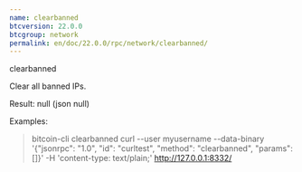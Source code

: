 ```yaml
---
name: clearbanned
btcversion: 22.0.0
btcgroup: network
permalink: en/doc/22.0.0/rpc/network/clearbanned/
---
```


clearbanned

Clear all banned IPs.

Result:
null    (json null)

Examples:
> bitcoin-cli clearbanned 
> curl --user myusername --data-binary '{"jsonrpc": "1.0", "id": "curltest", "method": "clearbanned", "params": []}' -H 'content-type: text/plain;' http://127.0.0.1:8332/


